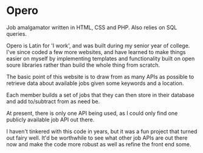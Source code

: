 # Opero
Job amalgamator written in HTML, CSS and PHP. Also relies on SQL queries.

Opero is Latin for 'I work', and was built during my senior year of college. I've since coded a few more websites, and have learned to 
make things easier on myself by implementing templates and functionality built on open soure libraries rather than build the whole thing from scratch.

The basic point of this website is to draw from as many APIs as possible to retrieve data about available jobs given some keywords and a location.

Each member builds a set of jobs that they can then store in their database and add to/subtract from as need be. 

At present, there is only one API being used, as I could only find one publicly available job API out there. 

I haven't tinkered with this code in years, but it was a fun project that turned out fairy well. It'd be worthwhile to see what other 
job APIs are out there now and make the code more robust as well as refine the front end some. 
